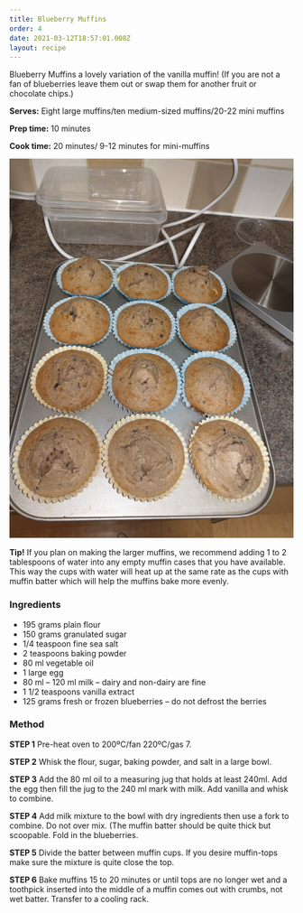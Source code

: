 ```yaml
---
title: Blueberry Muffins
order: 4
date: 2021-03-12T18:57:01.008Z
layout: recipe
---
```

Blueberry Muffins a lovely variation of the vanilla muffin! (If you are not a fan of blueberries leave them out or swap them for another fruit or chocolate chips.)

**Serves:** Eight large muffins/ten medium-sized muffins/20-22 mini muffins 

**Prep time:** 10 minutes

**Cook time:** 20 minutes/ 9-12 minutes for mini-muffins

![Blueberry muffins still in their cases, in their muffin tray](../uploads/blueberrymuffins.jpg "Blueberry Muffins")

**Tip!** If you plan on making the larger muffins, we recommend adding 1 to 2 tablespoons of water into any empty muffin cases that you have available. This way the cups with water will heat up at the same rate as the cups with muffin batter which will help the muffins bake more evenly.

### Ingredients

* 195 grams plain flour
* 150 grams granulated sugar
* 1/4 teaspoon fine sea salt
* 2 teaspoons baking powder
* 80 ml vegetable oil
* 1 large egg
* 80 ml – 120 ml milk – dairy and non-dairy are fine
* 1 1/2 teaspoons vanilla extract
* 125 grams fresh or frozen blueberries – do not defrost the berries

### Method

**STEP 1**
Pre-heat oven to 200ºC/fan 220ºC/gas 7.

**STEP 2**
Whisk the flour, sugar, baking powder, and salt in a large bowl.

**STEP 3**
Add the 80 ml oil to a measuring jug that holds at least 240ml. Add the egg then fill the jug to the 240 ml mark with milk. Add vanilla and whisk to combine.

**STEP 4**
Add milk mixture to the bowl with dry ingredients then use a fork to combine. Do not over mix. (The muffin batter should be quite thick but scoopable. Fold in the blueberries.

**STEP 5**
Divide the batter between muffin cups. If you desire muffin-tops make sure the mixture is quite close the top.

**STEP 6**
Bake muffins 15 to 20 minutes or until tops are no longer wet and a toothpick inserted into the middle of a muffin comes out with crumbs, not wet batter. Transfer to a cooling rack.